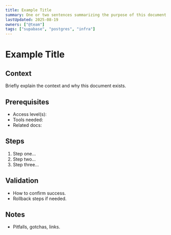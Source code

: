 ```yaml
---
title: Example Title
summary: One or two sentences summarizing the purpose of this document.
lastUpdated: 2025-08-19
owners: ["@team"]
tags: ["supabase", "postgres", "infra"]
---
```


# Example Title

## Context
Briefly explain the context and why this document exists.

## Prerequisites
- Access level(s):
- Tools needed:
- Related docs:

## Steps
1. Step one...
2. Step two...
3. Step three...

## Validation
- How to confirm success.
- Rollback steps if needed.

## Notes
- Pitfalls, gotchas, links.
